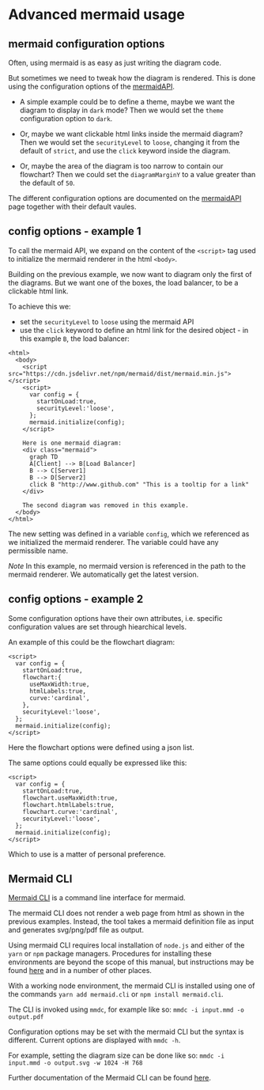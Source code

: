 # Advanced mermaid usage

## mermaid configuration options

Often, using mermaid is as easy as just writing the diagram code.

But sometimes we need to tweak how the diagram is rendered. This is done using the configuration options of the [mermaidAPI](mermaidAPI.md).

- A simple example could be to define a theme, maybe we want the diagram to display in `dark` mode? Then we would set the `theme` configuration option to `dark`.

- Or, maybe we want clickable html links inside the mermaid diagram? Then we would set the `securityLevel` to `loose`, changing it from the default of `strict`, and use the `click` keyword inside the diagram.

- Or, maybe the area of the diagram is too narrow to contain our flowchart? Then we could set the `diagramMarginY` to a value greater than the default of `50`.

The different configuration options are documented on the [mermaidAPI](mermaidAPI.md) page together with their default vaules.

## config options - example 1
To call the mermaid API, we expand on the content of the `<script>` tag used to initialize the mermaid renderer in the html `<body>`.

Building on the previous example, we now want to diagram only the first of the diagrams. But we want one of the boxes, the load balancer, to be a clickable html link.

To achieve this we:
- set the `securityLevel` to `loose` using the mermaid API
- use the `click` keyword to define an html link for the desired object - in this example `B`, the load balancer:

```
<html>
  <body>
    <script src="https://cdn.jsdelivr.net/npm/mermaid/dist/mermaid.min.js"></script>
    <script>
      var config = {
        startOnLoad:true,
        securityLevel:'loose',
      };
      mermaid.initialize(config);
    </script>

    Here is one mermaid diagram:
    <div class="mermaid">
      graph TD
      A[Client] --> B[Load Balancer]
      B --> C[Server1]
      B --> D[Server2]
      click B "http://www.github.com" "This is a tooltip for a link"
    </div>

    The second diagram was removed in this example.
  </body>
</html>

```
The new setting was defined in a variable `config`, which we referenced as we initialized the mermaid renderer. The variable could have any permissible name.

*Note* In this example, no mermaid version is referenced in the path to the mermaid renderer. We automatically get the latest version.

## config options - example 2
Some configuration options have their own attributes, i.e. specific configuration values are set through hiearchical levels.

An example of this could be the flowchart diagram:
```
<script>
  var config = {
    startOnLoad:true,
    flowchart:{
      useMaxWidth:true,
      htmlLabels:true,
      curve:'cardinal',
    },
    securityLevel:'loose',
  };
  mermaid.initialize(config);
</script>
```
Here the flowchart options were defined using a json list.

The same options could equally be expressed like this:
```
<script>
  var config = {
    startOnLoad:true,
    flowchart.useMaxWidth:true,
    flowchart.htmlLabels:true,
    flowchart.curve:'cardinal',
    securityLevel:'loose',
  };
  mermaid.initialize(config);
</script>
```
Which to use is a matter of personal preference.

## Mermaid CLI
[Mermaid CLI](mermaidCLI.md) is a command line interface for mermaid.

The mermaid CLI does not render a web page from html as shown in the previous examples. Instead, the tool takes a mermaid definition file as input and generates svg/png/pdf file as output.

Using mermaid CLI requires local installation of `node.js` and either of the `yarn` or `npm` package managers. Procedures for installing these environments are beyond the scope of this manual, but instructions may be found [here](https://www.w3schools.com/nodejs/nodejs_get_started.asp) and in a number of other places.

With a working node environment, the mermaid CLI is installed using one of the commands `yarn add mermaid.cli` or `npm install mermaid.cli`.

The CLI is invoked using `mmdc`, for example like so:
`mmdc -i input.mmd -o output.pdf`

Configuration options may be set with the mermaid CLI but the syntax is different. Current options are displayed with `mmdc -h`.

For example, setting the diagram size can be done like so:
`mmdc -i input.mmd -o output.svg -w 1024 -H 768`

Further documentation of the Mermaid CLI can be found [here](https://github.com/mermaidjs/mermaid.cli).

